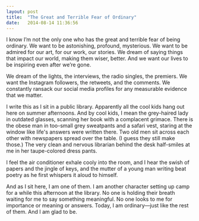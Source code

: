 ---layout: posttitle:  "The Great and Terrible Fear of Ordinary"date:   2014-08-14 11:36:56---I know I’m not the only one who has the great and terrible fear of being ordinary. We want to be astonishing, profound, mysterious. We want to be admired for our art, for our work, our stories. We dream of saying things that impact our world, making them wiser, better. And we want our lives to be inspiring even after we’re gone.We dream of the lights, the interviews, the radio singles, the premiers. We want the Instagram followers, the retweets, and the comments. We constantly ransack our social media profiles for any measurable evidence that we matter.I write this as I sit in a public library. Apparently all the cool kids hang out here on summer afternoons. And by cool kids, I mean the grey-haired lady in outdated glasses, scanning her book with a complacent grimace. There is the obese man in too-small grey sweatpants and a safari vest, staring at the window like life's answers were written there. Two old men sit across each other with newspapers spread over the table. (I guess they still make those.) The very clean and nervous librarian behind the desk half-smiles at me in her taupe-colored dress pants.I feel the air conditioner exhale cooly into the room, and I hear the swish of papers and the jingle of keys, and the mutter of a young man writing beat poetry as he first whispers it aloud to himself.And as I sit here, I am one of them. I am another character setting up camp for a while this afternoon at the library. No one is holding their breath waiting for me to say something meaningful. No one looks to me for importance or meaning or answers. Today, I am ordinary—just like the rest of them. And I am glad to be.